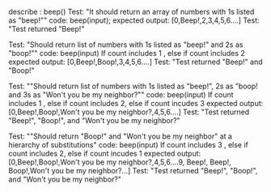 describe : beep()
Test: "It should return an array of numbers with 1s listed as "beep!""
code: beep(input);
expected output: [0,Beep!,2,3,4,5,6....]
Test: "Test returned "Beep!"

Test: "Should return list of numbers with 1s listed as "beep!" and 2s as "boop!""
code: beep(input) If count includes 1 , else if count includes 2
expected output: [0,Beep!,Boop!,3,4,5,6....]
Test: "Test returned "Beep!" and "Boop!"

Test: ""Should return list of numbers with 1s listed as "beep!", 2s as "boop! and 3s as "Won't you be my neighbor?""
code: beep(input) If count includes 1 , else if count includes 2, else if count incudes 3
expected output: [0,Beep!,Boop!,Won't you be my neighbor?,4,5,6....]
Test: "Test returned "Beep!", "Boop!", and "Won't you be my neighbor?"

Test: ""Should return "Boop!" and "Won't you be my neighbor" at a hierarchy of substitutions"
code: beep(input) If count includes 3 , else if count includes 2, else if count incudes 1
expected output: [0,Beep!,Boop!,Won't you be my neighbor?,4,5,6....9, Beep!, Beep!, Boop!,Won't you be my neighbor?...]
Test: "Test returned "Beep!", "Boop!", and "Won't you be my neighbor?"